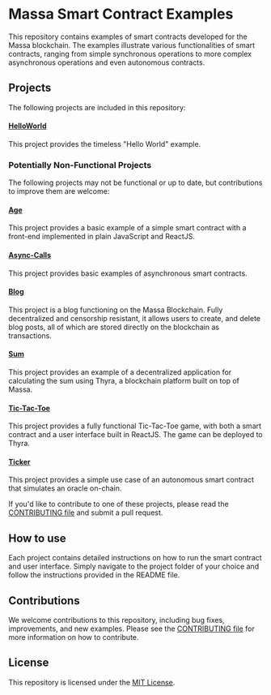 # Massa Smart Contract Examples
This repository contains examples of smart contracts developed for the Massa blockchain. The examples illustrate various functionalities of smart contracts, ranging from simple synchronous operations to more complex asynchronous operations and even autonomous contracts.

## Projects
The following projects are included in this repository:

#### [HelloWorld](helloworld/README.md)
This project provides the timeless "Hello World" example.

### Potentially Non-Functional Projects
The following projects may not be functional or up to date, but contributions to improve them are welcome:

#### [Age](age/README.md)
This project provides a basic example of a simple smart contract with a front-end implemented in plain JavaScript and ReactJS.

#### [Async-Calls](async-call/README.md)
This project provides basic examples of asynchronous smart contracts.

#### [Blog](blog/README.md)
This project is a blog functioning on the Massa Blockchain. Fully decentralized and censorship resistant, it allows users to create, and delete blog posts, all of which are stored directly on the blockchain as transactions.

#### [Sum](sum/README.md)
This project provides an example of a decentralized application for calculating the sum using Thyra, a blockchain platform built on top of Massa.

#### [Tic-Tac-Toe](games/tictactoe/README.md)
This project provides a fully functional Tic-Tac-Toe game, with both a smart contract and a user interface built in ReactJS. The game can be deployed to Thyra.

#### [Ticker](ticker/README.md)
This project provides a simple use case of an autonomous smart contract that simulates an oracle on-chain.

If you'd like to contribute to one of these projects, please read the [CONTRIBUTING file](CONTRIBUTING.md) and submit a pull request.

## How to use
Each project contains detailed instructions on how to run the smart contract and user interface. Simply navigate to the project folder of your choice and follow the instructions provided in the README file.

## Contributions
We welcome contributions to this repository, including bug fixes, improvements, and new examples. Please see the [CONTRIBUTING file](CONTRIBUTING.md) for more information on how to contribute.

## License
This repository is licensed under the [MIT License](LICENSE).
